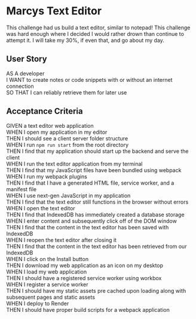 # Marcys Text Editor 
This challenge had us build a text editor, similar to notepad! This challenge was hard enough where I decided I would rather drown than continue to attempt it. I will take my 30%, if even that, and go about my day.

## User Story
AS A developer <br>
I WANT to create notes or code snippets with or without an internet connection <br>
SO THAT I can reliably retrieve them for later use

## Acceptance Criteria
GIVEN a text editor web application <br>
WHEN I open my application in my editor <br>
THEN I should see a client server folder structure <br>
WHEN I run `npm run start` from the root directory <br>
THEN I find that my application should start up the backend and serve the client  <br>
WHEN I run the text editor application from my terminal  <br>
THEN I find that my JavaScript files have been bundled using webpack  <br>
WHEN I run my webpack plugins <br>
THEN I find that I have a generated HTML file, service worker, and a manifest file <br>
WHEN I use next-gen JavaScript in my application <br>
THEN I find that the text editor still functions in the browser without errors <br>
WHEN I open the text editor <br>
THEN I find that IndexedDB has immediately created a database storage <br>
WHEN I enter content and subsequently click off of the DOM window <br>
THEN I find that the content in the text editor has been saved with IndexedDB <br>
WHEN I reopen the text editor after closing it <br>
THEN I find that the content in the text editor has been retrieved from our IndexedDB <br>
WHEN I click on the Install button <br>
THEN I download my web application as an icon on my desktop <br>
WHEN I load my web application <br>
THEN I should have a registered service worker using workbox <br>
WHEN I register a service worker <br>
THEN I should have my static assets pre cached upon loading along with subsequent pages and static assets <br>
WHEN I deploy to Render <br>
THEN I should have proper build scripts for a webpack application <br>